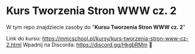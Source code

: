 # Kurs Tworzenia Stron WWW cz. 2
W tym repo znajdziecie zasoby do "**Kursu Tworzenia Stron WWW cz. 2**"

Link do kursu: https://mmcschool.pl/kursy/kurs-tworzenia-stron-www-cz-2.html
Wpadnij na Discorda: https://discord.gg/HkgbRMm 🙂
